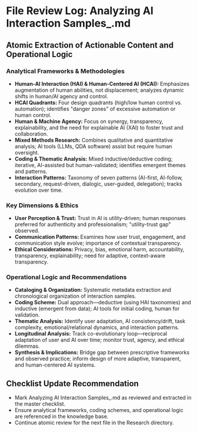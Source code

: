 # File Review Log: Analyzing AI Interaction Samples_.md

## Atomic Extraction of Actionable Content and Operational Logic

### Analytical Frameworks & Methodologies
- **Human-AI Interaction (HAI) & Human-Centered AI (HCAI):** Emphasizes augmentation of human abilities, not displacement; analyzes dynamic shifts in human/AI agency and control.
- **HCAI Quadrants:** Four design quadrants (high/low human control vs. automation); identifies "danger zones" of excessive automation or human control.
- **Human & Machine Agency:** Focus on synergy, transparency, explainability, and the need for explainable AI (XAI) to foster trust and collaboration.
- **Mixed Methods Research:** Combines qualitative and quantitative analysis; AI tools (LLMs, QDA software) assist but require human oversight.
- **Coding & Thematic Analysis:** Mixed inductive/deductive coding; iterative, AI-assisted but human-validated; identifies emergent themes and patterns.
- **Interaction Patterns:** Taxonomy of seven patterns (AI-first, AI-follow, secondary, request-driven, dialogic, user-guided, delegation); tracks evolution over time.

### Key Dimensions & Ethics
- **User Perception & Trust:** Trust in AI is utility-driven; human responses preferred for authenticity and professionalism; "utility-trust gap" observed.
- **Communication Patterns:** Examines how user trust, engagement, and communication style evolve; importance of contextual transparency.
- **Ethical Considerations:** Privacy, bias, emotional harm, accountability, transparency, explainability; need for adaptive, context-aware transparency.

### Operational Logic and Recommendations
- **Cataloging & Organization:** Systematic metadata extraction and chronological organization of interaction samples.
- **Coding Scheme:** Dual approach—deductive (using HAI taxonomies) and inductive (emergent from data); AI tools for initial coding, human for validation.
- **Thematic Analysis:** Identify user adaptation, AI consistency/drift, task complexity, emotional/relational dynamics, and interaction patterns.
- **Longitudinal Analysis:** Track co-evolutionary loop—reciprocal adaptation of user and AI over time; monitor trust, agency, and ethical dilemmas.
- **Synthesis & Implications:** Bridge gap between prescriptive frameworks and observed practice; inform design of more adaptive, transparent, and human-centered AI systems.

## Checklist Update Recommendation
- Mark Analyzing AI Interaction Samples_.md as reviewed and extracted in the master checklist.
- Ensure analytical frameworks, coding schemes, and operational logic are referenced in the knowledge base.
- Continue atomic review for the next file in the Research directory.
